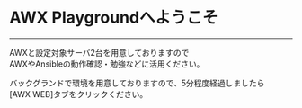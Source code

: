 # AWX Playgroundへようこそ
----  
AWXと設定対象サーバ2台を用意しておりますので  
AWXやAnsibleの動作確認・勉強などに活用ください。  
  
バックグランドで環境を用意しておりますので、5分程度経過しましたら  
[AWX WEB]タブをクリックください。